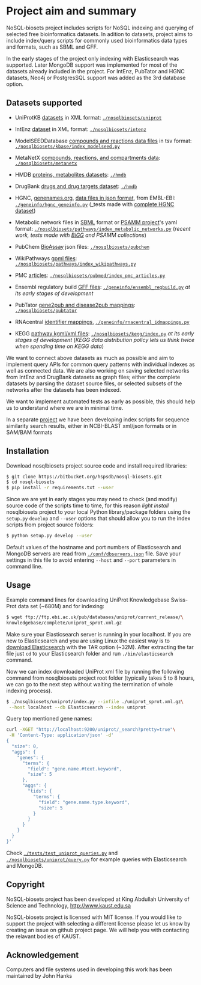 # Project aim and summary

NoSQL-biosets project includes scripts for NoSQL indexing and querying of
selected free bioinformatics datasets. In adition to datasets, project aims
to include index/query scripts for commonly used bioinformatics data types
and formats, such as SBML and GFF.
   
In the early stages of the project only indexing with Elasticsearch was supported.
Later MongoDB support was implemented for most of the datasets already included
in the project.
For IntEnz, PubTator and HGNC datasets, Neo4j or PostgresSQL support
was added as the 3rd database option.

## Datasets supported

* UniProtKB [datasets](
ftp://ftp.ebi.ac.uk/pub/databases/uniprot/current_release/knowledgebase/complete
) in XML format:
  [`./nosqlbiosets/uniprot`](nosqlbiosets/uniprot)

* IntEnz [dataset](ftp://ftp.ebi.ac.uk/pub/databases/intenz/xml) in XML format:
  [`./nosqlbiosets/intenz`](nosqlbiosets/intenz)

* ModelSEEDDatabase [compounds and reactions data files](
https://github.com/ModelSEED/ModelSEEDDatabase/tree/master/Biochemistry)
in tsv format:
  [`./nosqlbiosets/kbase/index_modelseed.py`](nosqlbiosets/kbase/index_modelseed.py)

* MetaNetX [compounds, reactions, and compartments data](
http://www.metanetx.org/mnxdoc/mnxref.html
): [`./nosqlbiosets/metanetx`](./nosqlbiosets/metanetx)

* HMDB [proteins, metabolites datasets](http://www.hmdb.ca/downloads):
  [`./hmdb`](hmdb/)

* DrugBank [drugs and drug targets dataset](https://www.drugbank.ca/releases/latest):
  [`./hmdb`](hmdb/drugbank.py)

* HGNC, [genenames.org](http://www.genenames.org/cgi-bin/statistics),
 [data files in json format](
 http://ftp.ebi.ac.uk/pub/databases/genenames/new/json),
  from EMBL-EBI: [`./geneinfo/hgnc_geneinfo.py`](geneinfo/hgnc_geneinfo.py)
  (_tests made with [complete HGNC dataset](
  ftp://ftp.ebi.ac.uk/pub/databases/genenames/new/json/hgnc_complete_set.json))

* Metabolic network files in [SBML](http://sbml.org) format or
 [PSAMM project](https://github.com/zhanglab/psamm-model-collection)'s
  yaml format: [`./nosqlbiosets/pathways/index_metabolic_networks.py`](
  nosqlbiosets/pathways/index_metabolic_networks.py)
   (_recent work, tests made with [BiGG](http://bigg.ucsd.edu)
    and PSAMM collections_)

* PubChem [BioAssay](http://ftp.ncbi.nlm.nih.gov/pubchem/Bioassay) json files:
  [`./nosqlbiosets/pubchem`](
  nosqlbiosets/pubchem)

* WikiPathways [gpml files](
http://www.wikipathways.org/index.php/Download_Pathways):
  [`./nosqlbiosets/pathways/index_wikipathways.py`](
  ./nosqlbiosets/pathways/index_wikipathways.py)

* PMC [articles](http://ftp.ebi.ac.uk/pub/databases/pmc/manuscripts):
  [`./nosqlbiosets/pubmed/index_pmc_articles.py`](
  ./nosqlbiosets/pubmed/index_pmc_articles.py)

* Ensembl regulatory build [GFF files](
http://ftp.ensemblorg.ebi.ac.uk/pub/current_regulation/homo_sapiens):
  [`./geneinfo/ensembl_regbuild.py`](geneinfo/ensembl_regbuild.py)
  _at its early stages of development_

* PubTator [gene2pub and disease2pub mappings](
http://ftp.ncbi.nlm.nih.gov/pub/lu/PubTator):
  [`./nosqlbiosets/pubtator`](nosqlbiosets/pubtator)

* RNAcentral [identifier mappings](
http://ftp.ebi.ac.uk/pub/databases/RNAcentral/current_release/id_mapping),
  [`./geneinfo/rnacentral_idmappings.py`](geneinfo/rnacentral_idmappings.py)

* KEGG [pathway kgml/xml files](
http://www.kegg.jp/kegg/download/Readme/README.kgml):
  [`./nosqlbiosets/kegg/index.py`](nosqlbiosets/kegg/index.py)
  _at its early stages of development_ 
  (_KEGG data distribution policy lets us think twice when spending
   time on KEGG data_)

We want to connect above datasets as much as possible
and aim to implement query APIs for common query patterns with individual indexes
as well as connected data.
We are also working on saving selected networks from IntEnz and DrugBank
datasets as  graph files;
either the complete datasets by parsing the dataset source files,
or selected subsets of the networks after the datasets has been indexed.


We want to implement automated tests as early as
possible, this should help us to understand where we are in minimal time.

In a separate [project](https://github.com/uludag/hspsdb-indexer)
we have been developing index scripts for sequence
similarity search results, either in NCBI-BLAST xml/json formats
or in SAM/BAM formats

## Installation

Download nosqlbiosets project source code and install required libraries:
```bash
$ git clone https://bitbucket.org/hspsdb/nosql-biosets.git
$ cd nosql-biosets
$ pip install -r requirements.txt --user
```

Since we are yet in early stages you may need to check (and modify)
source code of the scripts time to time, for this reason _light install_
nosqlbiosets project to your local Python library/package folders
using the `setup.py` `develop` and `--user` options
that should allow you to run the index scripts from project
source folders:
```bash
$ python setup.py develop --user
```

Default values of the hostname and port numbers of Elasticsearch and MongoDB servers
are read from [`./conf/dbservers.json`](conf/dbservers.json) file.
Save your settings in this file to avoid entering `--host` and `--port`
parameters in command line.

## Usage

Example command lines for downloading UniProt Knowledgebase Swiss-Prot data set
(~680M) and for indexing:
```bash
$ wget ftp://ftp.ebi.ac.uk/pub/databases/uniprot/current_release/\
knowledgebase/complete/uniprot_sprot.xml.gz
```
Make sure your Elasticsearch server is running in your localhost.
If you are new to Elasticsearch and  you are using Linux
the easiest way is to [download Elasticsearch](
https://www.elastic.co/downloads/elasticsearch) with the TAR option (~32M).
After extracting the tar file just `cd` to your Elasticsearch folder
and run `./bin/elasticsearch` command.

Now we can index downloaded UniProt xml file by running the following command
from nosqlbiosets project root folder (typically takes 5 to 8 hours,
we can go to the next step without waiting the termination of whole
indexing process).

```bash
$ ./nosqlbiosets/uniprot/index.py --infile ./uniprot_sprot.xml.gz\
 --host localhost --db Elasticsearch --index uniprot
```

Query top mentioned gene names:

```bash
curl -XGET "http://localhost:9200/uniprot/_search?pretty=true"\
 -H 'Content-Type: application/json' -d'
{
  "size": 0,
  "aggs": {
    "genes": {
      "terms": {
        "field": "gene.name.#text.keyword",
        "size": 5
      },
      "aggs": {
        "tids": {
          "terms": {
            "field": "gene.name.type.keyword",
            "size": 5
          }
        }
      }
    }
  }
}'
```

Check [`./tests/test_uniprot_queries.py`](tests/test_uniprot_queries.py) 
and [`./nosqlbiosets/uniprot/query.py`](./nosqlbiosets/uniprot/query.py) for
example queries with Elasticsearch and MongoDB.

## Copyright

NoSQL-biosets project has been developed
at King Abdullah University of Science and Technology, http://www.kaust.edu.sa

NoSQL-biosets project is licensed with MIT license.
If you would like to support the project
with selecting a different license please let us know by creating an issue
on github project page.
We will help you with contacting the relavant bodies of KAUST.

## Acknowledgement

Computers and file systems used in developing this work has been maintained by John Hanks
